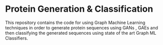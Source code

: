 # Protein Generation & Classification
This repository contains the code for using Graph Machine Learning techniques in order to generate protein sequences using GANs , GAEs and then classifying the generated sequences using state of the art Graph ML Classifiers.
